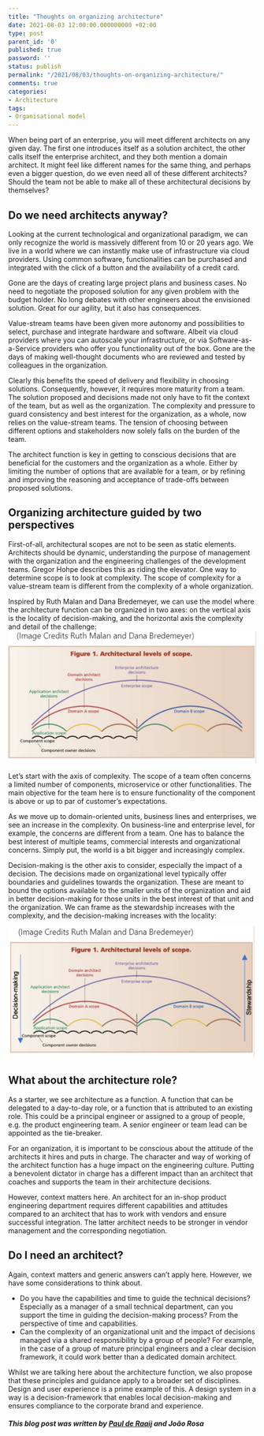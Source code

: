 ```yaml
---
title: "Thoughts on organizing architecture"
date: 2021-08-03 12:00:00.000000000 +02:00
type: post
parent_id: '0'
published: true
password: ''
status: publish
permalink: "/2021/08/03/thoughts-on-organizing-architecture/"
comments: true
categories:
- Architecture
tags:
- Organisational model
---
```


When being part of an enterprise, you will meet different architects on any given day. The first one introduces itself as a solution architect, the other calls itself the enterprise architect, and they both mention a domain architect. It might feel like different names for the same thing, and perhaps even a bigger question, do we even need all of these different architects? Should the team not be able to make all of these architectural decisions by themselves?

## Do we need architects anyway?

Looking at the current technological and organizational paradigm, we can only recognize the world is massively different from 10 or 20 years ago. We live in a world where we can instantly make use of infrastructure via cloud providers. Using common software, functionalities can be purchased and integrated with the click of a button and the availability of a credit card.

Gone are the days of creating large project plans and business cases. No need to negotiate the proposed solution for any given problem with the budget holder. No long debates with other engineers about the envisioned solution. Great for our agility, but it also has consequences. 

Value-stream teams have been given more autonomy and possibilities to select, purchase and integrate hardware and software. Albeit via cloud providers where you can autoscale your infrastructure, or via Software-as-a-Service providers who offer you functionality out of the box. Gone are the days of making well-thought documents who are reviewed and tested by colleagues in the organization.

Clearly this benefits the speed of delivery and flexibility in choosing solutions. Consequently, however, it requires more maturity from a team. The solution proposed and decisions made not only have to fit the context of the team, but as well as the organization. The complexity and pressure to guard consistency and best interest for the organization, as a whole, now relies on the value-stream teams. The tension of choosing between different options and stakeholders now solely falls on the burden of the team.

The architect function is key in getting to conscious decisions that are beneficial for the customers and the organization as a whole. Either by limiting the number of options that are available for a team, or by refining and improving the reasoning and acceptance of trade-offs between proposed solutions.

## Organizing architecture guided by two perspectives

First-of-all, architectural scopes are not to be seen as static elements. Architects should be dynamic, understanding the purpose of management with the organization and the engineering challenges of the development teams. Gregor Hohpe describes this as riding the elevator. One way to determine scope is to look at complexity. The scope of complexity for a value-stream team is different from the complexity of a whole organization.

Inspired by Ruth Malan and Dana Bredemeyer, we can use the model where the architecture function can be organized in two axes: on the vertical axis is the locality of decision-making, and the horizontal axis the complexity and detail of the challenge:
![Architectural levels of scope](/images/assets/2021-08-03-thoughts-on-organizing-architecture-architectural-levels-of-scope.png)

Let’s start with the axis of complexity. The scope of a team often concerns a limited number of components, microservice or other functionalities. The main objective for the team here is to ensure functionality of the component is above or up to par of customer’s expectations. 

As we move up to domain-oriented units, business lines and enterprises, we see an increase in the complexity. On business-line and enterprise level, for example, the concerns are different from a team. One has to balance the best interest of multiple teams, commercial interests and organizational concerns. Simply put, the world is a bit bigger and increasingly complex.

Decision-making is the other axis to consider, especially the impact of a decision. The decisions made on organizational level typically offer boundaries and guidelines towards the organization. These are meant to bound the options available to the smaller units of the organization and aid in better decision-making for those units in the best interest of that unit and the organization. We can frame as the stewardship increases with the complexity, and the decision-making increases with the locality:

![Dimensions architectural levels of scope](/images/assets/2021-08-03-thoughts-on-organizing-architecture-architectural-levels-of-scope-dimensions.png)

## What about the architecture role?

As a starter, we see architecture as a function. A function that can be delegated to a day-to-day role, or a function that is attributed to an existing role. This could be a principal engineer or assigned to a group of people, e.g. the product engineering team. A senior engineer or team lead can be appointed as the tie-breaker.

For an organization, it is important to be conscious about the attitude of the architects it hires and puts in charge. The character and way of working of the architect function has a huge impact on the engineering culture. Putting a benevolent dictator in charge has a different impact than an architect that coaches and supports the team in their architecture decisions. 

However, context matters here. An architect for an in-shop product engineering department requires different capabilities and attitudes compared to an architect that has to work with vendors and ensure successful integration. The latter architect needs to be stronger in vendor management and the corresponding negotiation. 

## Do I need an architect?

Again, context matters and generic answers can’t apply here. However, we have some considerations to think about.

* Do you have the capabilities and time to guide the technical decisions? Especially as a manager of a small technical department, can you support the time in guiding the decision-making process? From the perspective of time and capabilities.
* Can the complexity of an organizational unit and the impact of decisions managed via a shared responsibility by a group of people? For example, in the case of a group of mature principal engineers and a clear decision framework, it could work better than a dedicated domain architect.

Whilst we are talking here about the architecture function, we also propose that these principles and guidance apply to a broader set of disciplines. Design and user experience is a prime example of this. A design system in a way is a decision-framework that enables local decision-making and ensures compliance to the corporate brand and experience.

##### This blog post was written by [Paul de Raaij](https://www.paulderaaij.nl/) and João Rosa